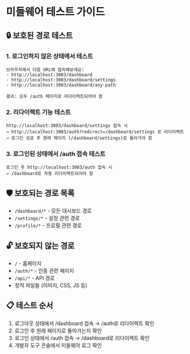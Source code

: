 # 미들웨어 테스트 가이드

## 🔒 보호된 경로 테스트

### 1. 로그인하지 않은 상태에서 테스트
```
브라우저에서 다음 URL에 접속해보세요:
- http://localhost:3003/dashboard
- http://localhost:3003/dashboard/settings
- http://localhost:3003/dashboard/any-path

결과: 모두 /auth 페이지로 리다이렉트되어야 함
```

### 2. 리다이렉트 기능 테스트
```
http://localhost:3003/dashboard/settings 접속 시
→ http://localhost:3003/auth?redirect=/dashboard/settings 로 리다이렉트
→ 로그인 성공 후 원래 페이지 (/dashboard/settings)로 돌아가야 함
```

### 3. 로그인된 상태에서 /auth 접속 테스트
```
로그인 후 http://localhost:3003/auth 접속 시
→ /dashboard로 자동 리다이렉트되어야 함
```

## 🛡️ 보호되는 경로 목록
- `/dashboard/*` - 모든 대시보드 경로
- `/settings/*` - 설정 관련 경로  
- `/profile/*` - 프로필 관련 경로

## 🔓 보호되지 않는 경로
- `/` - 홈페이지
- `/auth/*` - 인증 관련 페이지
- `/api/*` - API 경로
- 정적 파일들 (이미지, CSS, JS 등)

## 📋 테스트 순서
1. 로그아웃 상태에서 /dashboard 접속 → /auth로 리다이렉트 확인
2. 로그인 후 원래 페이지로 돌아가는지 확인
3. 로그인 상태에서 /auth 접속 → /dashboard로 리다이렉트 확인
4. 개발자 도구 콘솔에서 미들웨어 로그 확인